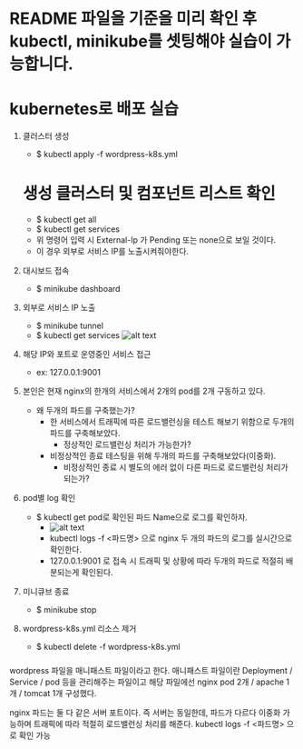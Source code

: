 # README 파일을 기준을 미리 확인 후 kubectl, minikube를 셋팅해야 실습이 가능합니다.

# kubernetes로 배포 실습

1. 클러스터 생성

   - $ kubectl apply -f wordpress-k8s.yml

   # 생성 클러스터 및 컴포넌트 리스트 확인

   - $ kubectl get all
   - $ kubectl get services
   - 위 명령어 입력 시 External-Ip 가 Pending 또는 none으로 보일 것이다.
   - 이 경우 외부로 서비스 IP를 노출시켜줘야한다.

2. 대시보드 접속

   - $ minikube dashboard

3. 외부로 서비스 IP 노출

   - $ minikube tunnel
   - $ kubectl get services
     ![alt text](pj-minikube/image/work1_runnig_service.png)

4. 해당 IP와 포트로 운영중인 서비스 접근

   - ex: 127.0.0.1:9001

5. 본인은 현재 nginx의 한개의 서비스에서 2개의 pod를 2개 구동하고 있다.

   - 왜 두개의 파드를 구축했는가?
     - 한 서비스에서 트래픽에 따른 로드밸런싱을 테스트 해보기 위함으로 두개의 파드를 구축해보았다.
       - 정상적인 로드밸런싱 처리가 가능한가?
     - 비정상적인 종료 테스팅을 위해 두개의 파드를 구축해보았다(이중화).
       - 비정상적인 종료 시 별도의 에러 없이 다른 파드로 로드밸런싱 처리가 되는가?

6. pod별 log 확인

   - $ kubectl get pod로 확인된 파드 Name으로 로그를 확인하자.
     - ![alt text](pj-minikube/image/work1_running_pod_list.png)
     - kubectl logs -f <파드명> 으로 nginx 두 개의 파드의 로그를 실시간으로 확인한다.
     - 127.0.0.1:9001 로 접속 시 트래픽 및 상황에 따라 두개의 파드로 적절히 배분되는게 확인된다.

7. 미니큐브 종료

   - $ minikube stop

8. wordpress-k8s.yml 리소스 제거

   - $ kubectl delete -f wordpress-k8s.yml

###

wordpress 파일을 매니패스트 파일이라고 한다.
매니패스트 파일이란
Deployment / Service / pod 등을 관리해주는 파일이고
해당 파일에선 nginx pod 2개 / apache 1개 / tomcat 1개 구성했다.

nginx 파드는 둘 다 같은 서버 포트이다.
즉 서버는 동일한데, 파드가 다르다
이중화 가능하며 트래픽에 따라 적절히 로드밸런싱 처리를 해준다.
kubectl logs -f <파드명> 으로 확인 가능

###
